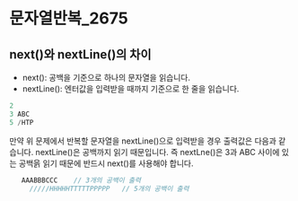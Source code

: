 # 문자열반복_2675

## next()와 nextLine()의 차이
- next(): 공백을 기준으로 하나의 문자열을 읽습니다.
- nextLine(): 엔터값을 입력받을 때까지 기준으로 한 줄을 읽습니다.

``` java
2
3 ABC
5 /HTP
```


만약 위 문제에서 반복할 문자열을 nextLine()으로 입력받을 경우
출력값은 다음과 같습니다. nextLine()은 공백까지 읽기 때문입니다.
즉 nextLne()은 3과 ABC 사이에 있는 공백읅 읽기 때문에 반드시 next()를 
사용해야 합니다.

``` java
   AAABBBCCC    // 3개의 공백이 출력
     /////HHHHHTTTTTPPPPP   // 5개의 공백이 출력
```

